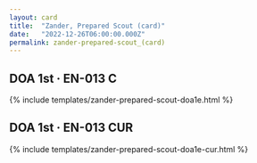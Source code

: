 ```yaml
---
layout: card
title:  "Zander, Prepared Scout (card)"
date:   "2022-12-26T06:00:00.000Z"
permalink: zander-prepared-scout_(card)
---
```


## DOA 1st &middot; EN-013 C

{% include templates/zander-prepared-scout-doa1e.html %}


## DOA 1st &middot; EN-013 CUR

{% include templates/zander-prepared-scout-doa1e-cur.html %}
